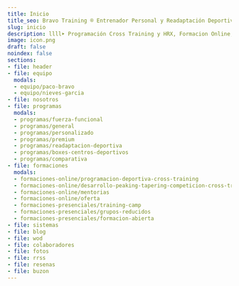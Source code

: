 ```yaml
---
title: Inicio
title_seo: Bravo Training ® Entrenador Personal y Readaptación Deportiva
slug: inicio
description: llll➤ Programación Cross Training y HRX, Formacion Online, Readaptación Deportiva y PT ✅ Te ayudamos a comprender y mejorar tu rendimiento deportivo.
image: icon.png
draft: false
noindex: false
sections:
- file: header
- file: equipo
  modals:
  - equipo/paco-bravo
  - equipo/nieves-garcia
- file: nosotros
- file: programas
  modals:
  - programas/fuerza-funcional
  - programas/general
  - programas/personalizado
  - programas/premium
  - programas/readaptacion-deportiva
  - programas/boxes-centros-deportivos
  - programas/comparativa
- file: formaciones
  modals:
  - formaciones-online/programacion-deportiva-cross-training
  - formaciones-online/desarrollo-peaking-tapering-competicion-cross-training
  - formaciones-online/mentorias
  - formaciones-online/oferta
  - formaciones-presenciales/training-camp
  - formaciones-presenciales/grupos-reducidos
  - formaciones-presenciales/formacion-abierta
- file: sistemas
- file: blog
- file: wod
- file: colaboradores
- file: fotos
- file: rrss
- file: resenas
- file: buzon
---
```

